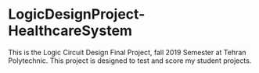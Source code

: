 # LogicDesignProject-HealthcareSystem

This is the Logic Circuit Design Final Project, fall 2019 Semester at Tehran Polytechnic.
This project is designed to test and score my student projects.

